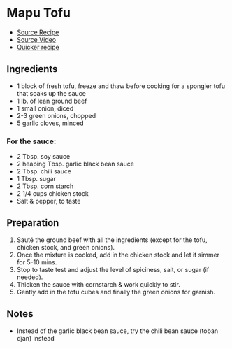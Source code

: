 # Mapu Tofu

- [Source Recipe](https://www.angelwongskitchen.com/mapo-tofu-spicy--40635231103591033104-maacute-poacute-dograveufu.html)
- [Source Video](https://www.youtube.com/watch?v=a-rB3f8lqEg)
- [Quicker recipe](https://www.tiktok.com/@dougdoesdelicious/video/7404239050258844971?_r=1&_t=8ozVszHag94)

## Ingredients

- 1 block of fresh tofu, freeze and thaw before cooking for a spongier tofu that soaks up the sauce
- 1 lb. of lean ground beef
- 1 small onion, diced
- 2-3 green onions, chopped
- 5 garlic cloves, minced

### For the sauce:
- 2 Tbsp. soy sauce
- 2 heaping Tbsp. garlic black bean sauce
- 2 Tbsp. chili sauce
- 1 Tbsp. sugar
- 2 Tbsp. corn starch
- 2 1/4 cups chicken stock
- Salt & pepper, to taste

## Preparation

1. Sauté the ground beef with all the ingredients (except for the tofu, chicken stock, and green onions).
2. Once the mixture is cooked, add in the chicken stock and let it simmer for 5-10 mins.
3. Stop to taste test and adjust the level of spiciness, salt, or sugar (if needed).
4. Thicken the sauce with cornstarch & work quickly to stir.
5. Gently add in the tofu cubes and finally the green onions for garnish.

## Notes

- Instead of the garlic black bean sauce, try the chili bean sauce (toban djan) instead
